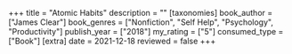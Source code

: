 +++
title = "Atomic Habits"
description = ""
[taxonomies]
book_author = ["James Clear"] 
book_genres = ["Nonfiction", "Self Help", "Psychology", "Productivity"]
publish_year = ["2018"]
my_rating = ["5"]
consumed_type = ["Book"]
[extra]
date = 2021-12-18
reviewed = false
+++

